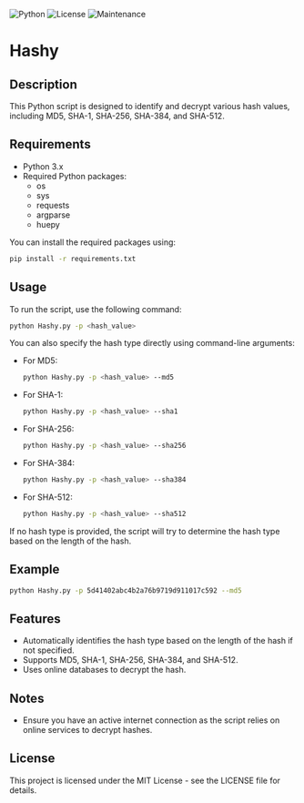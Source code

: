 ![Python](https://img.shields.io/badge/python-v3.7%2B-blue)
![License](https://img.shields.io/badge/license-MIT-green)
![Maintenance](https://img.shields.io/badge/maintained-yes-brightgreen)

# Hashy 

## Description
This Python script is designed to identify and decrypt various hash values, including MD5, SHA-1, SHA-256, SHA-384, and SHA-512.

## Requirements
- Python 3.x
- Required Python packages:
  - os
  - sys
  - requests
  - argparse
  - huepy

You can install the required packages using:
```sh
pip install -r requirements.txt
```

## Usage
To run the script, use the following command:

```sh
python Hashy.py -p <hash_value>
```

You can also specify the hash type directly using command-line arguments:
- For MD5:
  ```sh
  python Hashy.py -p <hash_value> --md5
  ```
- For SHA-1:
  ```sh
  python Hashy.py -p <hash_value> --sha1
  ```
- For SHA-256:
  ```sh
  python Hashy.py -p <hash_value> --sha256
  ```
- For SHA-384:
  ```sh
  python Hashy.py -p <hash_value> --sha384
  ```
- For SHA-512:
  ```sh
  python Hashy.py -p <hash_value> --sha512
  ```

If no hash type is provided, the script will try to determine the hash type based on the length of the hash.

## Example
```sh
python Hashy.py -p 5d41402abc4b2a76b9719d911017c592 --md5
```

## Features
- Automatically identifies the hash type based on the length of the hash if not specified.
- Supports MD5, SHA-1, SHA-256, SHA-384, and SHA-512.
- Uses online databases to decrypt the hash.

## Notes
- Ensure you have an active internet connection as the script relies on online services to decrypt hashes.

## License
This project is licensed under the MIT License - see the LICENSE file for details.

